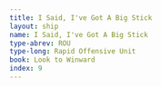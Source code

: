 ```yaml
---
title: I Said, I've Got A Big Stick
layout: ship
name: I Said, I've Got A Big Stick
type-abrev: ROU
type-long: Rapid Offensive Unit
book: Look to Winward
index: 9
---
```

